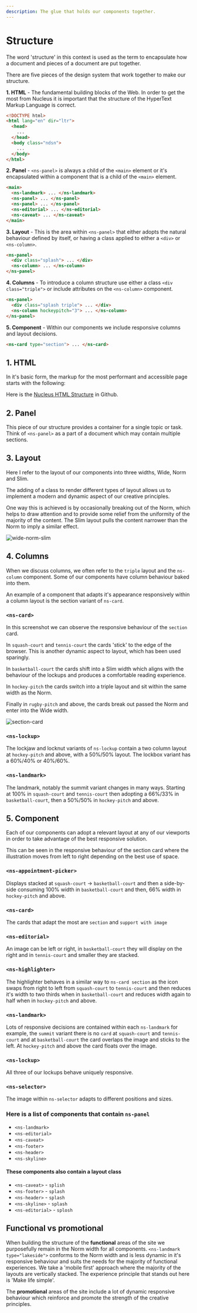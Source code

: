 ```yaml
---
description: The glue that holds our components together.
---
```


# Structure

The word 'structure' in this context is used as the term to encapsulate how a document and pieces of a document are put together.

There are five pieces of the design system that work together to make our structure.

**1. HTML** - The fundamental building blocks of the Web. In order to get the most from Nucleus it is important that the structure of the HyperText Markup Language is correct.

```html
<!DOCTYPE html>
<html lang="en" dir="ltr">
  <head>
    ...
  </head>
  <body class="ndsn">
    ...
  </body>
</html>
```

**2. Panel** - `<ns-panel>` is always a child of the `<main>` element or it's encapsulated within a component that is a child of the `<main>` element.

```html
<main>
  <ns-landmark> ... </ns-landmark>
  <ns-panel> ... </ns-panel>
  <ns-panel> ... </ns-panel>
  <ns-editorial> ... </ns-editorial>
  <ns-caveat> ... </ns-caveat>
</main>
```

**3. Layout** - This is the area within `<ns-panel>` that either adopts the natural behaviour defined by itself, or having a class applied to either a `<div>` or `<ns-column>`.

```html
<ns-panel>
  <div class="splash"> ... </div>
  <ns-column> ... </ns-column>
</ns-panel>
```

**4. Columns** - To introduce a column structure use either a class `<div class="triple">` or include attributes on the `<ns-column>` component.

```html
<ns-panel>
  <div class="splash triple"> ... </div>
  <ns-column hockeypitch="3"> ... </ns-column>
</ns-panel>
```

**5. Component** - Within our components we include responsive columns and layout decisions.

```html
<ns-card type="section"> ... </ns-card>
```

## 1. HTML

In it's basic form, the markup for the most performant and accessible page starts with the following:

Here is the [Nucleus HTML Structure](https://github.com/ConnectedHomes/nucleus/issues/1055#issue-555478278) in Github.

## 2. Panel

This piece of our structure provides a container for a single topic or task. Think of `<ns-panel>` as a part of a document which may contain multiple sections.

## 3. Layout

Here I refer to the layout of our components into three widths, Wide, Norm and Slim.

The adding of a class to render different types of layout allows us to implement a modern and dynamic aspect of our creative principles.

One way this is achieved is by occasionally breaking out of the Norm, which helps to draw attention and to provide some relief from the uniformity of the majority of the content. The Slim layout pulls the content narrower than the Norm to imply a similar effect.

![wide-norm-slim](https://user-images.githubusercontent.com/28779/96426858-b9fda680-11f5-11eb-88f0-4e2039ca5376.png)

## 4. Columns

When we discuss columns, we often refer to the `triple` layout and the `ns-column` component. Some of our components have column behaviour baked into them.

An example of a component that adapts it's appearance responsively within a column layout is the section variant of `ns-card`.

### `<ns-card>`

In this screenshot we can observe the responsive behaviour of the `section` card.

In `squash-court` and `tennis-court` the cards 'stick' to the edge of the browser. This is another dynamic aspect to layout, which has been used sparingly.

In `basketball-court` the cards shift into a Slim width which aligns with the behaviour of the lockups and produces a comfortable reading experience.

In `hockey-pitch` the cards switch into a triple layout and sit within the same width as the Norm.

Finally in `rugby-pitch` and above, the cards break out passed the Norm and enter into the Wide width.

![section-card](https://user-images.githubusercontent.com/28779/95886913-1a649200-0d77-11eb-8c75-c9f9686607cc.png)

### `<ns-lockup>`

The lockjaw and locknut variants of `ns-lockup` contain a two column layout at `hockey-pitch` and above, with a 50%/50% layout. The lockbox variant has a 60%/40% or 40%/60%.

### `<ns-landmark>`

The landmark, notably the summit variant changes in many ways. Starting at 100% in `squash-court` and `tennis-court` then adopting a 66%/33% in `basketball-court`, then a 50%/50% in `hockey-pitch` and above.

## 5. Component

Each of our components can adopt a relevant layout at any of our viewports in order to take advantage of the best responsive solution.

This can be seen in the responsive behaviour of the section card where the illustration moves from left to right depending on the best use of space.


### `<ns-appointment-picker>`

Displays stacked at `squash-court` -> `basketball-court` and then a side-by-side consuming 100% width in `basketball-court` and then, 66% width in `hockey-pitch` and above.

### `<ns-card>`

The cards that adapt the most are `section` and `support with image`

### `<ns-editorial>`

An image can be left or right, in `basketball-court` they will display on the right and in `tennis-court` and smaller they are stacked.

### `<ns-highlighter>`

The highlighter behaves in a similar way to `ns-card section` as the icon swaps from right to left from `squash-court` to `tennis-court` and then reduces it's width to two thirds when in `basketball-court` and reduces width again to half when in `hockey-pitch` and above.

### `<ns-landmark>`

Lots of responsive decisions are contained within each `ns-landmark` for example, the `summit` variant there is no `card` at `squash-court` and `tennis-court` and at `basketball-court` the card overlaps the image and sticks to 
the left. At `hockey-pitch` and above the card floats over the image.

### `<ns-lockup>`

All three of our lockups behave uniquely responsive.

### `<ns-selector>`

The image within `ns-selector` adapts to different positions and sizes.

### Here is a list of components that contain `ns-panel`

- `<ns-landmark>`
- `<ns-editorial>`
- `<ns-caveat>`
- `<ns-footer>`
- `<ns-header>`
- `<ns-skyline>`

#### These components also contain a layout class

- `<ns-caveat>` - `splish`
- `<ns-footer>` - `splash`
- `<ns-header>` - `splash`
- `<ns-skyline>` - `splash`
- `<ns-editorial>` - `splosh`

## Functional vs promotional

When building the structure of the **functional** areas of the site we purposefully remain in the Norm width for all components. `<ns-landmark type="lakeside">` conforms to the Norm width and is less dynamic in it's responsive behaviour and suits the needs for the majority of functional experiences. We take a 'mobile first' approach where the majority of the layouts are vertically stacked. The experience principle that stands out here is 'Make life simple'.

The **promotional** areas of the site include a lot of dynamic responsive behaviour which reinforce and promote the strength of the creative principles.
